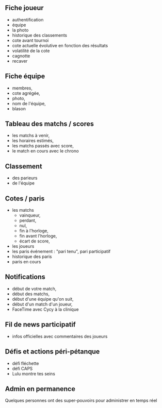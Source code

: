 Fiche joueur
------------
*  authentification
*  équipe
*  la photo
*  historique des classements
*  cote avant tournoi
*  cote actuelle évolutive en fonction des résultats
*  volatilité de la cote
*  cagnotte
*  recaver

Fiche équipe
---------
*  membres, 
*  cote agrégée, 
*  photo, 
*  nom de l'équipe, 
*  blason 

Tableau des matchs / scores
-------
*  les matchs à venir, 
*  les horaires estimés, 
*  les matchs passés avec score, 
*  le match en cours avec le chrono

Classement
--------
*  des parieurs
*  de l'équipe 

Cotes / paris 
--------
*  les matchs 
	* vainqueur, 
	* perdant,  
	*  nul, 
	*  fin à l'horloge, 
	*  fin avant l'horloge, 
	*  écart de score, 
*  les joueurs
*  les paris événement : "pari tenu", pari participatif
*  historique des paris 
*  paris en cours

Notifications
-------
*  début de votre match, 
*  début des matchs, 
*  début d'une équipe qu'on suit, 
*  début d'un match d'un joueur, 
*  FaceTime avec Cycy à la clinique

Fil de news participatif
------------------------
* infos officielles avec commentaires des joueurs

Défis et actions péri-pétanque
---------------------
* défi fléchette
* défi CAPS
* Lulu montre tes seins

Admin en permanence
-----------------
Quelques personnes ont des super-pouvoirs pour administrer en temps réel

